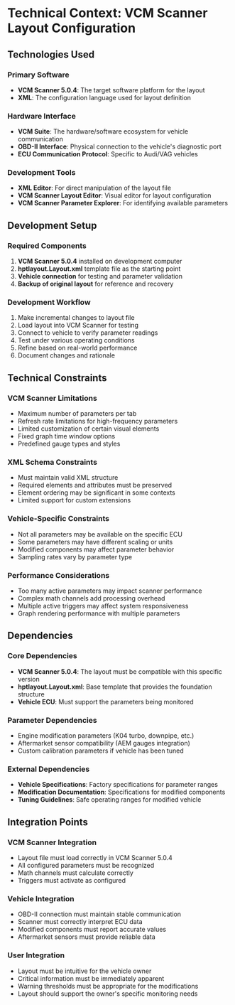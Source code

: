 # Technical Context: VCM Scanner Layout Configuration

## Technologies Used

### Primary Software
- **VCM Scanner 5.0.4**: The target software platform for the layout
- **XML**: The configuration language used for layout definition

### Hardware Interface
- **VCM Suite**: The hardware/software ecosystem for vehicle communication
- **OBD-II Interface**: Physical connection to the vehicle's diagnostic port
- **ECU Communication Protocol**: Specific to Audi/VAG vehicles

### Development Tools
- **XML Editor**: For direct manipulation of the layout file
- **VCM Scanner Layout Editor**: Visual editor for layout configuration
- **VCM Scanner Parameter Explorer**: For identifying available parameters

## Development Setup

### Required Components
1. **VCM Scanner 5.0.4** installed on development computer
2. **hptlayout.Layout.xml** template file as the starting point
3. **Vehicle connection** for testing and parameter validation
4. **Backup of original layout** for reference and recovery

### Development Workflow
1. Make incremental changes to layout file
2. Load layout into VCM Scanner for testing
3. Connect to vehicle to verify parameter readings
4. Test under various operating conditions
5. Refine based on real-world performance
6. Document changes and rationale

## Technical Constraints

### VCM Scanner Limitations
- Maximum number of parameters per tab
- Refresh rate limitations for high-frequency parameters
- Limited customization of certain visual elements
- Fixed graph time window options
- Predefined gauge types and styles

### XML Schema Constraints
- Must maintain valid XML structure
- Required elements and attributes must be preserved
- Element ordering may be significant in some contexts
- Limited support for custom extensions

### Vehicle-Specific Constraints
- Not all parameters may be available on the specific ECU
- Some parameters may have different scaling or units
- Modified components may affect parameter behavior
- Sampling rates vary by parameter type

### Performance Considerations
- Too many active parameters may impact scanner performance
- Complex math channels add processing overhead
- Multiple active triggers may affect system responsiveness
- Graph rendering performance with multiple parameters

## Dependencies

### Core Dependencies
- **VCM Scanner 5.0.4**: The layout must be compatible with this specific version
- **hptlayout.Layout.xml**: Base template that provides the foundation structure
- **Vehicle ECU**: Must support the parameters being monitored

### Parameter Dependencies
- Engine modification parameters (K04 turbo, downpipe, etc.)
- Aftermarket sensor compatibility (AEM gauges integration)
- Custom calibration parameters if vehicle has been tuned

### External Dependencies
- **Vehicle Specifications**: Factory specifications for parameter ranges
- **Modification Documentation**: Specifications for modified components
- **Tuning Guidelines**: Safe operating ranges for modified vehicle

## Integration Points

### VCM Scanner Integration
- Layout file must load correctly in VCM Scanner 5.0.4
- All configured parameters must be recognized
- Math channels must calculate correctly
- Triggers must activate as configured

### Vehicle Integration
- OBD-II connection must maintain stable communication
- Scanner must correctly interpret ECU data
- Modified components must report accurate values
- Aftermarket sensors must provide reliable data

### User Integration
- Layout must be intuitive for the vehicle owner
- Critical information must be immediately apparent
- Warning thresholds must be appropriate for the modifications
- Layout should support the owner's specific monitoring needs